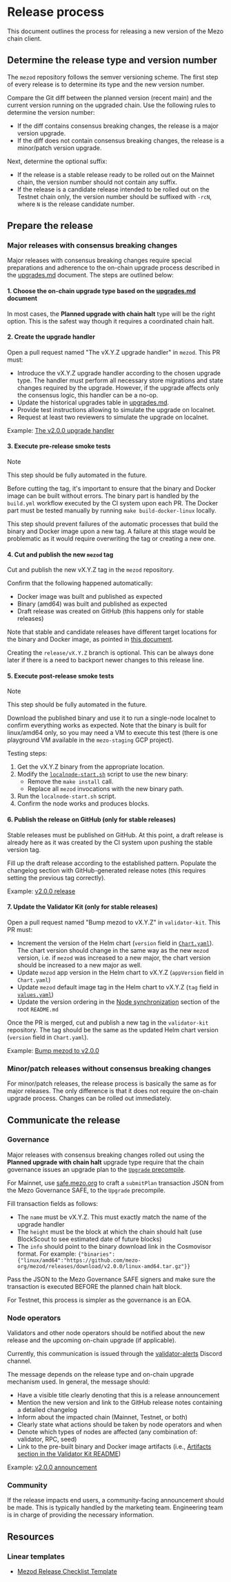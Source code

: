 # Release process

This document outlines the process for releasing a new version of the Mezo chain client.

## Determine the release type and version number

The `mezod` repository follows the semver versioning scheme. The first step
of every release is to determine its type and the new version number.

Compare the Git diff between the planned version (recent main) and the current version running on
the upgraded chain. Use the following rules to determine the version number:

- If the diff contains consensus breaking changes, the release is a major version upgrade.
- If the diff does not contain consensus breaking changes, the release is a minor/patch version upgrade.

Next, determine the optional suffix:

- If the release is a stable release ready to be rolled out on the Mainnet chain, the version number
  should not contain any suffix.
- If the release is a candidate release intended to be rolled out on the Testnet chain only,
  the version number should be suffixed with `-rcN`, where `N` is the release candidate number.

## Prepare the release

### Major releases with consensus breaking changes

Major releases with consensus breaking changes require special preparations and adherence to the
on-chain upgrade process described in the [upgrades.md](./upgrades.md) document.
The steps are outlined below:

#### 1. Choose the on-chain upgrade type based on the [upgrades.md](./upgrades.md) document

In most cases, the **Planned upgrade with chain halt** type will be the right option.
This is the safest way though it requires a coordinated chain halt.

#### 2. Create the upgrade handler

Open a pull request named "The vX.Y.Z upgrade handler" in `mezod`. This PR must:

- Introduce the vX.Y.Z upgrade handler according to the chosen upgrade type. The handler
  must perform all necessary store migrations and state changes required by the upgrade.
  However, if the upgrade affects only the consensus logic, this handler can be a no-op.
- Update the historical upgrades table in [upgrades.md](./upgrades.md#historical-upgrades).
- Provide test instructions allowing to simulate the upgrade on localnet.
- Request at least two reviewers to simulate the upgrade on localnet.

Example: [The v2.0.0 upgrade handler](https://github.com/mezo-org/mezod/pull/492)

#### 3. Execute pre-release smoke tests

> [!NOTE]
> This step should be fully automated in the future.

Before cutting the tag, it's important to ensure that the binary and Docker image can be built
without errors. The binary part is handled by the `build.yml` workflow executed by the CI
system upon each PR. The Docker part must be tested manually by running `make build-docker-linux`
locally.

This step should prevent failures of the automatic processes that build the binary and Docker image
upon a new tag. A failure at this stage would be problematic as it would require overwriting the
tag or creating a new one.

#### 4. Cut and publish the new `mezod` tag

Cut and publish the new vX.Y.Z tag in the `mezod` repository.

Confirm that the following happened automatically:

- Docker image was built and published as expected
- Binary (amd64) was built and published as expected
- Draft release was created on GitHub (this happens only for stable releases)

Note that stable and candidate releases have different target locations for the binary and Docker image,
as pointed in [this document](https://github.com/mezo-org/validator-kit?tab=readme-ov-file#artifacts).

Creating the `release/vX.Y.Z` branch is optional. This can be always done later if there is a need to
backport newer changes to this release line.

#### 5. Execute post-release smoke tests

> [!NOTE]
> This step should be fully automated in the future.

Download the published binary and use it to run a single-node localnet to confirm everything works
as expected. Note that the binary is built for linux/amd64 only, so you may need a VM to execute
this test (there is one playground VM available in the `mezo-staging` GCP project).

Testing steps:

1. Get the vX.Y.Z binary from the appropriate location.
2. Modify the [`localnode-start.sh`](../scripts/localnode-start.sh) script to use the new binary:
   - Remove the `make install` call.
   - Replace all `mezod` invocations with the new binary path.
3. Run the `localnode-start.sh` script.
4. Confirm the node works and produces blocks.

#### 6. Publish the release on GitHub (only for stable releases)

Stable releases must be published on GitHub. At this point, a draft release is already here
as it was created by the CI system upon pushing the stable version tag.

Fill up the draft release according to the established pattern. Populate the changelog section
with GitHub-generated release notes (this requires setting the previous tag correctly).

Example: [v2.0.0 release](https://github.com/mezo-org/mezod/releases/tag/v2.0.0)

#### 7. Update the Validator Kit (only for stable releases)

Open a pull request named "Bump mezod to vX.Y.Z" in `validator-kit`. This PR must:

- Increment the version of the Helm chart (`version` field in [`Chart.yaml`](https://github.com/mezo-org/validator-kit/blob/main/helm-chart/mezod/Chart.yaml)).
  The chart version should change in the same way as the new `mezod` version, i.e. if `mezod` was increased
  to a new major, the chart version should be increased to a new major as well.
- Update `mezod` app version in the Helm chart to vX.Y.Z (`appVersion` field in `Chart.yaml`)
- Update `mezod` default image tag in the Helm chart to vX.Y.Z
  (`tag` field in [`values.yaml`](https://github.com/mezo-org/validator-kit/blob/cc88601bfbef41c844a9e81d79db9e53721e3761/helm-chart/mezod/values.yaml#L2))
- Update the version ordering in the [Node synchronization](https://github.com/mezo-org/validator-kit?tab=readme-ov-file#node-synchronization)
  section of the root `README.md`

Once the PR is merged, cut and publish a new tag in the `validator-kit` repository.
The tag should be the same as the updated Helm chart version (`version` field in `Chart.yaml`).

Example: [Bump mezod to v2.0.0](https://github.com/mezo-org/validator-kit/pull/74)

### Minor/patch releases without consensus breaking changes

For minor/patch releases, the release process is basically the same as for major releases.
The only difference is that it does not require the on-chain upgrade process.
Changes can be rolled out immediately.

## Communicate the release

### Governance

Major releases with consensus breaking changes rolled out using the **Planned upgrade with chain halt**
upgrade type require that the chain governance issues an upgrade plan to the [`Upgrade` precompile](./upgrades.md#the-upgrade-precompile).

For Mainnet, use [safe.mezo.org](https://safe.mezo.org/home?safe=mezo:0x98D8899c3030741925BE630C710A98B57F397C7a)
to craft a `submitPlan` transaction JSON from the Mezo Governance SAFE, to the `Upgrade` precompile.

Fill transaction fields as follows:

- The `name` must be vX.Y.Z. This must exactly match the name of the upgrade handler
- The `height` must be the block at which the chain should halt (use BlockScout to see estimated date of future blocks)
- The `info` should point to the binary download link in the Cosmovisor format. For example:
  `{"binaries":{"linux/amd64":"https://github.com/mezo-org/mezod/releases/download/v2.0.0/linux-amd64.tar.gz"}}`

Pass the JSON to the Mezo Governance SAFE signers and make sure the transaction is executed BEFORE the
planned chain halt block.

For Testnet, this process is simpler as the governance is an EOA.

### Node operators

Validators and other node operators should be notified about the new release and the upcoming
on-chain upgrade (if applicable).

Currently, this communication is issued through the [validator-alerts](https://discord.com/channels/1220035427952627863/1319326473991098440)
Discord channel.

The message depends on the release type and on-chain upgrade mechanism used. In general, the message should:

- Have a visible title clearly denoting that this is a release announcement
- Mention the new version and link to the GitHub release notes containing a detailed changelog
- Inform about the impacted chain (Mainnet, Testnet, or both)
- Clearly state what actions should be taken by node operators and when
- Denote which types of nodes are affected (any combination of: validator, RPC, seed)
- Link to the pre-built binary and Docker image artifacts
  (i.e., [Artifacts section in the Validator Kit README](https://github.com/mezo-org/validator-kit?tab=readme-ov-file#artifacts))

Example: [v2.0.0 announcement](https://discord.com/channels/1220035427952627863/1319326473991098440/1377657996640915656)

### Community

If the release impacts end users, a community-facing announcement should be made.
This is typically handled by the marketing team. Engineering team is in charge of providing
the necessary information.

## Resources

### Linear templates

- [Mezod Release Checklist Template](https://linear.app/thesis-co/team/TET/new?template=02a8c718-b654-406d-bc08-06de1d7524f3)
